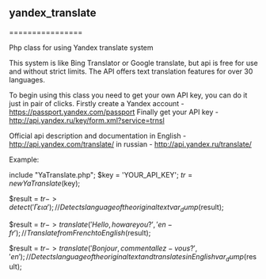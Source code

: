 ## yandex_translate
================

Php class for using Yandex translate system

This system is like Bing Translator or Google translate, but api is free for use and without strict limits.
The API offers text translation features for over 30 languages. 

To begin using this class you need to get your own API key, you can do it just in pair of clicks.
Firstly create a Yandex account - https://passport.yandex.com/passport
Finally get your API key - http://api.yandex.ru/key/form.xml?service=trnsl

Official api description and documentation in English - http://api.yandex.com/translate/
                                           in russian - http://api.yandex.ru/translate/

Example:

include "YaTranslate.php";
$key = 'YOUR_API_KEY';
$tr = new YaTranslate($key);

$result = $tr->detect('Γεια');                                  //Detects language of the original text
var_dump($result);

$result = $tr->translate('Hello, how are you?','en-fr');        //Translate from French to English
($result);

$result = $tr->translate('Bonjour, comment allez-vous?','en');  //Detects language of the original text and translates in English
var_dump($result);